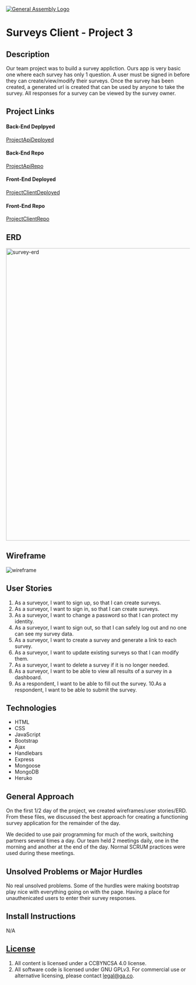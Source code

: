 [![General Assembly Logo](https://camo.githubusercontent.com/1a91b05b8f4d44b5bbfb83abac2b0996d8e26c92/687474703a2f2f692e696d6775722e636f6d2f6b6538555354712e706e67)](https://generalassemb.ly/education/web-development-immersive)


# Surveys Client - Project 3

## Description

Our team project was to build a survey appliction.  Ours app is very basic one
where each survey has only 1 question.  A user must be signed in before they can
create/view/modify their surveys.  Once the survey has been created, a generated
url is created that can be used by anyone to take the survey.  All responses for
a survey can be viewed by the survey owner.

## Project Links

#### Back-End Deplpyed
[ProjectApiDeployed](https://floating-savannah-15725.herokuapp.com/)
#### Back-End Repo
[ProjectApiRepo](https://github.com/push-it-real-good/survey-express-api)

#### Front-End Deployed
[ProjectClientDeployed](https://push-it-real-good.github.io/survey-client/)
#### Front-End Repo
[ProjectClientRepo](https://github.com/push-it-real-good/survey-client)

## ERD

<img width="799" alt="survey-erd" src="https://cloud.githubusercontent.com/assets/26236941/26231452/46391b96-3c1d-11e7-8935-76639a88c23d.png">

## Wireframe

![wireframe](https://cloud.githubusercontent.com/assets/26236941/26231176/b2b47f6a-3c1b-11e7-8854-592fa0bf78f5.png)

## User Stories

1. As a surveyor, I want to sign up, so that I can create surveys.
2. As a surveyor, I want to sign in, so that I can create surveys.
3. As a surveyor, I want to change a password so that I can protect my identity.
4. As a surveyor, I want to sign out, so that I can safely log out and no one can see my survey data.
5. As a surveyor, I want to create a survey and generate a link to each survey.
6. As a surveyor, I want to update existing surveys so that I can modify them.
7. As a surveyor, I want to delete a survey if it is no longer needed.
8. As a surveyor, I want to be able to view all results of a survey in a dashboard.
9. As a respondent, I want to be able to fill out the survey.
10.As a respondent, I want to be able to submit the survey.


## Technologies

-   HTML
-   CSS
-   JavaScript
-   Bootstrap
-   Ajax
-   Handlebars
-   Express
-   Mongoose
-   MongoDB
-   Heruko

## General Approach

On the first 1/2 day of the project, we created wireframes/user stories/ERD.
From these files, we discussed the best approach for creating a functioning
survey application for the remainder of the day.

We decided to use pair programming for much of the work, switching partners
several times a day.  Our team held 2 meetings daily, one in the morning and
another at the end of the day.  Normal SCRUM practices were used during these
meetings.

## Unsolved Problems or Major Hurdles

No real unsolved problems.  Some of the hurdles were making bootstrap play
nice with everything going on with the page.  Having a place for unauthenicated
users to enter their survey responses.

## Install Instructions

N/A

## [License](LICENSE)

1.  All content is licensed under a CC­BY­NC­SA 4.0 license.
1.  All software code is licensed under GNU GPLv3. For commercial use or
    alternative licensing, please contact legal@ga.co.
